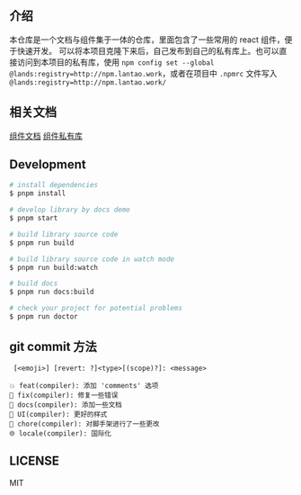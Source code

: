 ## 介绍

本仓库是一个文档与组件集于一体的仓库，里面包含了一些常用的 react 组件，便于快速开发。
可以将本项目克隆下来后，自己发布到自己的私有库上。也可以直接访问到本项目的私有库，使用 `npm config set --global @lands:registry=http://npm.lantao.work`，或者在项目中 `.npmrc` 文件写入 `@lands:registry=http://npm.lantao.work/`

## 相关文档

[组件文档](component.lantao.work)
[组件私有库](npm.lantao.work)

## Development

```bash
# install dependencies
$ pnpm install

# develop library by docs demo
$ pnpm start

# build library source code
$ pnpm run build

# build library source code in watch mode
$ pnpm run build:watch

# build docs
$ pnpm run docs:build

# check your project for potential problems
$ pnpm run doctor
```

## git commit 方法

```
 [<emoji>] [revert: ?]<type>[(scope)?]: <message>

💥 feat(compiler): 添加 'comments' 选项
🐛 fix(compiler): 修复一些错误
📝 docs(compiler): 添加一些文档
🌷 UI(compiler): 更好的样式
🏰 chore(compiler): 对脚手架进行了一些更改
🌐 locale(compiler): 国际化
```

## LICENSE

MIT
